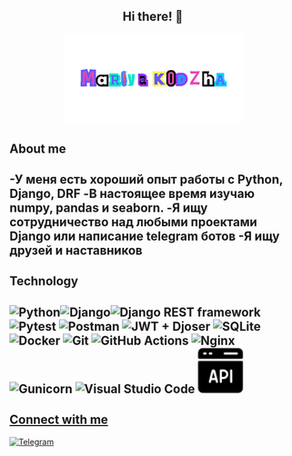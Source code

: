<h2 align="center">Hi there! 👋</h2>
<p align="center">
  <a href="https://t.me/shunyabo"><img src="assets/undefined.gif" width="315"></a>
</p>

## About me
-У меня есть хороший опыт работы с Python, Django, DRF
-В настоящее время изучаю numpy, pandas и seaborn.
-Я ищу сотрудничество над любыми проектами Django или написание telegram ботов
-Я ищу друзей и наставников
---
## Technology
![Python](https://img.shields.io/badge/-Python-3670A0?style=for-the-badge&logo=Python&logoColor=ffdd54)![Django](https://img.shields.io/badge/-Django-23092E20?style=for-the-badge&logo=Django&logoColor=white)![Django REST framework](https://img.shields.io/badge/Django%20REST%20framework-ff1709?style=for-the-badge&logo=django&logoColor=white&color=00e5cc&labelColor=00e5cc) ![Pytest](https://img.shields.io/badge/-Pytest-grey?style=for-the-badge&logo=Pytest&logoColor=3670A0) ![Postman](https://img.shields.io/badge/-Postman-00BFFF?style=for-the-badge&logo=Postman&logoColor=fd6c35) ![JWT + Djoser](https://img.shields.io/badge/-JWT%20%2B%20Djoser-black?style=for-the-badge&logo=JSON%20web%20tokens) ![SQLite](https://img.shields.io/badge/-SQLite-000080?style=for-the-badge&logo=SQLite&logoColor=white) ![Docker](https://img.shields.io/badge/-Docker-2496ed?style=for-the-badge&logo=Docker&logoColor=white) ![Git](https://img.shields.io/badge/-Git-EE82EE?style=for-the-badge&logo=Git&logoColor=white) ![GitHub Actions](https://img.shields.io/badge/-GitHub%20Actions-A52A2A?style=for-the-badge&logo=GitHub%20Actions&logoColor=white) ![Nginx](https://img.shields.io/badge/-Nginx-CD853F?style=for-the-badge&logo=Nginx&logoColor=white) ![Gunicorn](https://img.shields.io/badge/-Gunicorn-298729?style=for-the-badge&logo=Gunicorn&logoColor=white) ![Visual Studio Code](https://img.shields.io/badge/-Visual%20Studio%20Code-0078d7?style=for-the-badge&logo=Visual%20Studio%20Code&logoColor=white)
<a href="https://play.google.com/store/apps/dev?id=7235693910501061926" target="_blank">
  <img src="https://github.com/ShunyaBo/shunyabo/blob/main/assets/api-64.png" alt="API" width="80"/>
---
## Connect with me
[![Telegram](https://img.shields.io/badge/-Telegram-090909?style=for-the-badge&logo=telegram&logoColor=27A0D9)](https://t.me/ShunyaBo)
